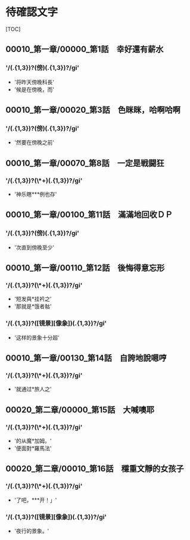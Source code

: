 # 待確認文字

[TOC]

## 00010_第一章/00000_第1話　幸好還有薪水

### '/(.{1,3})?(傍)(.{1,3})?/gi'

- '将昨天傍晚科長'
- '候是在傍晚，而'


## 00010_第一章/00020_第3話　色眯眯，哈啊哈啊

### '/(.{1,3})?(傍)(.{1,3})?/gi'

- '然要在傍晚之前'


## 00010_第一章/00070_第8話　一定是戦闘狂

### '/(.{1,3})?(\\*+)(.{1,3})?/gi'

- '神乐瞎***例也存'


## 00010_第一章/00100_第11話　滿滿地回收ＤＰ

### '/(.{1,3})?(傍)(.{1,3})?/gi'

- '次直到傍晚至少'


## 00010_第一章/00110_第12話　後悔得意忘形

### '/(.{1,3})?(\\*+)(.{1,3})?/gi'

- '短发與*挂衿之'
- '那就是*饿者骷'

### '/(.{1,3})?([镜景][像象])(.{1,3})?/gi'

- '这样的景象十分超'


## 00010_第一章/00130_第14話　自誇地說嗯哼

### '/(.{1,3})?(\\*+)(.{1,3})?/gi'

- '就通过*旅人之'


## 00020_第二章/00000_第15話　大喊噢耶

### '/(.{1,3})?(\\*+)(.{1,3})?/gi'

- '的从魔*加姆。'
- '便面對*羅馬法'


## 00020_第二章/00010_第16話　穩重文靜的女孩子

### '/(.{1,3})?(\\*+)(.{1,3})?/gi'

- '了吧，***开！」'

### '/(.{1,3})?([镜景][像象])(.{1,3})?/gi'

- '夜行的景象。'
